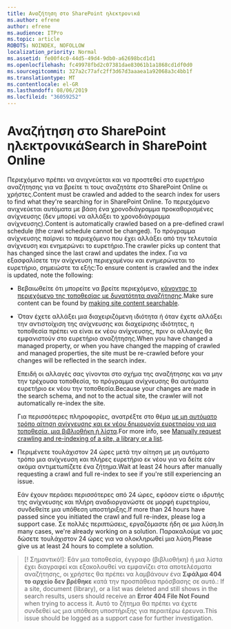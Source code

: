 ```yaml
---
title: Αναζήτηση στο SharePoint ηλεκτρονικά
ms.author: efrene
author: efrene
ms.audience: ITPro
ms.topic: article
ROBOTS: NOINDEX, NOFOLLOW
localization_priority: Normal
ms.assetid: fe00f4c0-44d5-49d4-9db0-a62698bcd1d1
ms.openlocfilehash: fc49978fbd2c07381dae83061b1a1868cd1df0d0
ms.sourcegitcommit: 327a2c77afc2ff3d67d3aaaea1a92068a3c4bb1f
ms.translationtype: MT
ms.contentlocale: el-GR
ms.lasthandoff: 08/06/2019
ms.locfileid: "36059252"
---
```

# <a name="search-in-sharepoint-online"></a><span data-ttu-id="14bad-102">Αναζήτηση στο SharePoint ηλεκτρονικά</span><span class="sxs-lookup"><span data-stu-id="14bad-102">Search in SharePoint Online</span></span>

<span data-ttu-id="14bad-103">Περιεχόμενο πρέπει να ανιχνεύεται και να προστεθεί στο ευρετήριο αναζήτησης για να βρείτε τι τους αναζητάτε στο SharePoint Online οι χρήστες.</span><span class="sxs-lookup"><span data-stu-id="14bad-103">Content must be crawled and added to the search index for users to find what they're searching for in SharePoint Online.</span></span> <span data-ttu-id="14bad-104">Το περιεχόμενο ανιχνεύεται αυτόματα με βάση ένα χρονοδιάγραμμα προκαθορισμένες ανίχνευσης (δεν μπορεί να αλλάξει το χρονοδιάγραμμα ανίχνευσης).</span><span class="sxs-lookup"><span data-stu-id="14bad-104">Content is automatically crawled based on a pre-defined crawl schedule (the crawl schedule cannot be changed).</span></span> <span data-ttu-id="14bad-105">Το πρόγραμμα ανίχνευσης παίρνει το περιεχόμενο που έχει αλλάξει από την τελευταία ανίχνευση και ενημερώνει το ευρετήριο.</span><span class="sxs-lookup"><span data-stu-id="14bad-105">The crawler picks up content that has changed since the last crawl and updates the index.</span></span> <span data-ttu-id="14bad-106">Για να εξασφαλίσετε την ανίχνευση περιεχομένου και ενημερώνεται το ευρετήριο, σημειώστε τα εξής:</span><span class="sxs-lookup"><span data-stu-id="14bad-106">To ensure content is crawled and the index is updated, note the following:</span></span>

- <span data-ttu-id="14bad-107">Βεβαιωθείτε ότι μπορείτε να βρείτε περιεχόμενο, [κάνοντας το περιεχόμενο της τοποθεσίας με δυνατότητα αναζήτησης](https://docs.microsoft.com/sharepoint/make-site-content-searchable).</span><span class="sxs-lookup"><span data-stu-id="14bad-107">Make sure content can be found by [making site content searchable](https://docs.microsoft.com/sharepoint/make-site-content-searchable).</span></span>

- <span data-ttu-id="14bad-108">Όταν έχετε αλλάξει μια διαχειριζόμενη ιδιότητα ή όταν έχετε αλλάξει την αντιστοίχιση της ανίχνευσης και διαχείρισης ιδιότητες, η τοποθεσία πρέπει να είναι εκ νέου ανίχνευσης, πριν οι αλλαγές θα εμφανιστούν στο ευρετήριο αναζήτησης.</span><span class="sxs-lookup"><span data-stu-id="14bad-108">When you have changed a managed property, or when you have changed the mapping of crawled and managed properties, the site must be re-crawled before your changes will be reflected in the search index.</span></span> 

    <span data-ttu-id="14bad-109">Επειδή οι αλλαγές σας γίνονται στο σχήμα της αναζήτησης και να μην την τρέχουσα τοποθεσία, το πρόγραμμα ανίχνευσης θα αυτόματα ευρετήριο εκ νέου την τοποθεσία.</span><span class="sxs-lookup"><span data-stu-id="14bad-109">Because your changes are made in the search schema, and not to the actual site, the crawler will not automatically re-index the site.</span></span> 

    <span data-ttu-id="14bad-110">Για περισσότερες πληροφορίες, ανατρέξτε στο θέμα [με μη αυτόματο τρόπο αίτηση ανίχνευσης και εκ νέου δημιουργία ευρετηρίου για μια τοποθεσία, μια βιβλιοθήκη ή λίστα](https://docs.microsoft.com/sharepoint/crawl-site-conten).</span><span class="sxs-lookup"><span data-stu-id="14bad-110">For more info, see [Manually request crawling and re-indexing of a site, a library or a list](https://docs.microsoft.com/sharepoint/crawl-site-conten).</span></span>

- <span data-ttu-id="14bad-111">Περιμένετε τουλάχιστον 24 ώρες μετά την αίτηση με μη αυτόματο τρόπο μια ανίχνευση και πλήρες ευρετήριο εκ νέου για να δείτε εάν ακόμα αντιμετωπίζετε ένα ζήτημα.</span><span class="sxs-lookup"><span data-stu-id="14bad-111">Wait at least 24 hours after manually requesting a crawl and full re-index to see if you're still experiencing an issue.</span></span> 

    <span data-ttu-id="14bad-112">Εάν έχουν περάσει περισσότερες από 24 ώρες, εφόσον είστε ο ιδρυτής της ανίχνευσης και πλήρη αναδιοργανώστε σε μορφή ευρετηρίου, συνδεθείτε μια υπόθεση υποστήριξης.</span><span class="sxs-lookup"><span data-stu-id="14bad-112">If more than 24 hours have passed since you initiated the crawl and full re-index, please log a support case.</span></span> <span data-ttu-id="14bad-113">Σε πολλές περιπτώσεις, εργαζόμαστε ήδη σε μια λύση.</span><span class="sxs-lookup"><span data-stu-id="14bad-113">In many cases, we're already working on a solution.</span></span> <span data-ttu-id="14bad-114">Παρακαλούμε να μας δώσετε τουλάχιστον 24 ώρες για να ολοκληρωθεί μια λύση.</span><span class="sxs-lookup"><span data-stu-id="14bad-114">Please give us at least 24 hours to complete a solution.</span></span>

>[! Σημαντικό!]<span data-ttu-id="14bad-115">: Εάν μια τοποθεσία, έγγραφο (βιβλιοθήκη) ή μια λίστα έχει διαγραφεί και εξακολουθεί να εμφανίζει στα αποτελέσματα αναζήτησης, οι χρήστες θα πρέπει να λαμβάνουν ένα **Σφάλμα 404 το αρχείο δεν βρέθηκε** κατά την προσπάθεια πρόσβασης σε αυτό.</span><span class="sxs-lookup"><span data-stu-id="14bad-115">: If a site, document (library), or a list was deleted and still shows in the search results, users should receive an **Error 404 File Not Found** when trying to access it.</span></span> <span data-ttu-id="14bad-116">Αυτό το ζήτημα θα πρέπει να έχετε συνδεθεί ως μια υπόθεση υποστήριξης για περαιτέρω έρευνα.</span><span class="sxs-lookup"><span data-stu-id="14bad-116">This issue should be logged as a support case for further investigation.</span></span> 



